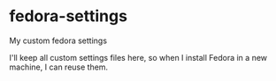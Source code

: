 # fedora-settings
My custom fedora settings

I'll keep all custom settings files here, so when I install Fedora in a new machine, I can reuse them.
